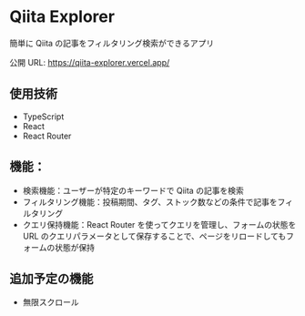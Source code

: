 # Qiita Explorer

簡単に Qiita の記事をフィルタリング検索ができるアプリ

公開 URL: https://qiita-explorer.vercel.app/

## 使用技術

- TypeScript
- React
- React Router

## 機能：

- 検索機能：ユーザーが特定のキーワードで Qiita の記事を検索
- フィルタリング機能：投稿期間、タグ、ストック数などの条件で記事をフィルタリング
- クエリ保持機能：React Router を使ってクエリを管理し、フォームの状態を URL のクエリパラメータとして保存することで、ページをリロードしてもフォームの状態が保持

## 追加予定の機能

- 無限スクロール
